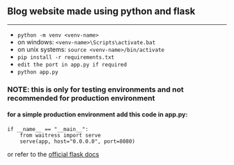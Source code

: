 ## Blog website made using python and flask
---

- `python -m venv <venv-name>`
- on windows: `<venv-name>\Scripts\activate.bat`
- on unix systems: `source <venv-name>/bin/activate`
- `pip install -r requirements.txt`
- `edit the port in app.py if required`
- `python app.py`

### NOTE: this is only for testing environments and not recommended for production environment


#### for a simple production environment add this code in app.py:

```
if __name__ == "__main__":
    from waitress import serve
    serve(app, host="0.0.0.0", port=8080)
```
or refer to the [official flask docs](https://flask.palletsprojects.com/en/3.0.x/deploying/)